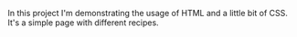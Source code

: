 In this project I'm demonstrating the usage of HTML and a little bit of CSS. It's a simple page with different recipes.